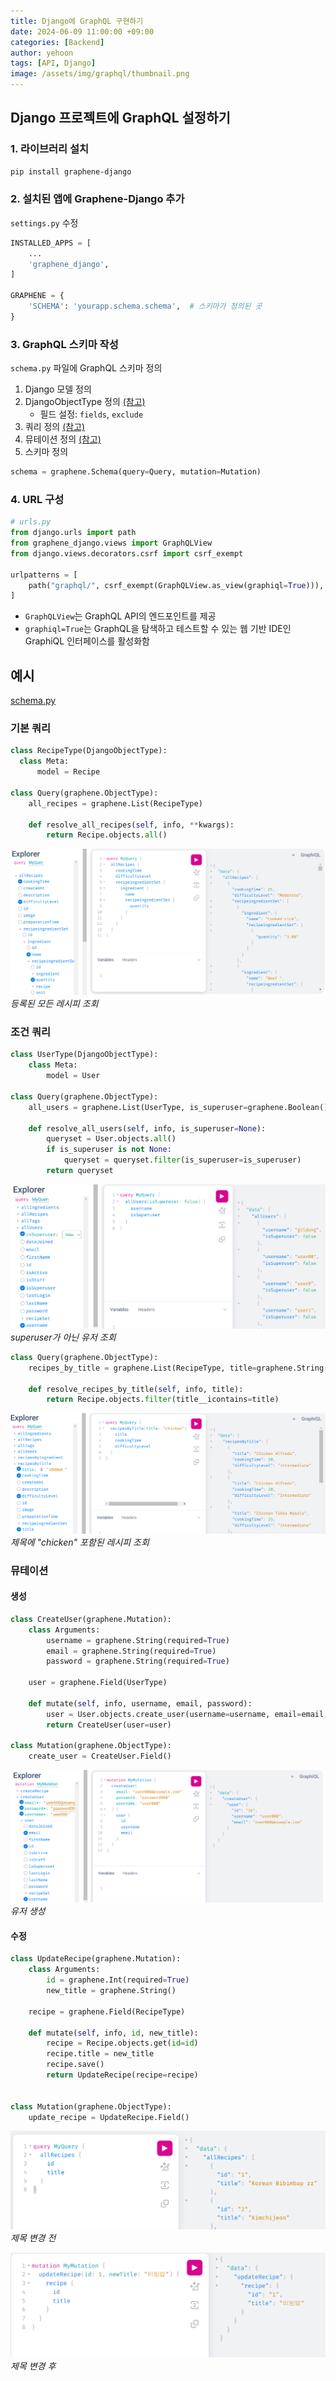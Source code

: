 ```yaml
---
title: Django에 GraphQL 구현하기
date: 2024-06-09 11:00:00 +09:00
categories: [Backend]
author: yehoon
tags: [API, Django]
image: /assets/img/graphql/thumbnail.png
---
```



## Django 프로젝트에 GraphQL 설정하기
### 1. 라이브러리 설치
   ```bash
   pip install graphene-django
   ```

### 2. 설치된 앱에 Graphene-Django 추가
   `settings.py` 수정
   ```python
   INSTALLED_APPS = [
       ...
       'graphene_django',
   ]
   
   GRAPHENE = {
       'SCHEMA': 'yourapp.schema.schema',  # 스키마가 정의된 곳
   }
   ```

### 3. GraphQL 스키마 작성
   `schema.py` 파일에 GraphQL 스키마 정의

   1. Django 모델 정의
   2. DjangoObjectType 정의 [(참고)](https://docs.graphene-python.org/projects/django/en/latest/queries/)
      - 필드 설정: `fields`, `exclude`
   3. 쿼리 정의 [(참고)](https://docs.graphene-python.org/projects/django/en/latest/queries/)
   4. 뮤테이션 정의 [(참고)](https://docs.graphene-python.org/projects/django/en/latest/mutations/)
   5. 스키마 정의
  ```python
  schema = graphene.Schema(query=Query, mutation=Mutation)
  ```
   

### 4. URL 구성
   ```python
   # urls.py
   from django.urls import path
   from graphene_django.views import GraphQLView
   from django.views.decorators.csrf import csrf_exempt

   urlpatterns = [
       path("graphql/", csrf_exempt(GraphQLView.as_view(graphiql=True))),
   ]
   ```
   - `GraphQLView`는 GraphQL API의 엔드포인트를 제공
   - `graphiql=True`는 GraphQL을 탐색하고 테스트할 수 있는 웹 기반 IDE인 GraphiQL 인터페이스를 활성화함


## 예시
[schema.py](https://github.com/yehoon17/recipe_management_system/blob/master/website/recipes/schema.py)
   
### 기본 쿼리
```python 
class RecipeType(DjangoObjectType):
  class Meta:
      model = Recipe

class Query(graphene.ObjectType):
    all_recipes = graphene.List(RecipeType)

    def resolve_all_recipes(self, info, **kwargs):
        return Recipe.objects.all()
```

![](/assets/img/graphql/recipe_query.png)
_등록된 모든 레시피 조회_

### 조건 쿼리
```python
class UserType(DjangoObjectType):
    class Meta:
        model = User
        
class Query(graphene.ObjectType):
    all_users = graphene.List(UserType, is_superuser=graphene.Boolean())

    def resolve_all_users(self, info, is_superuser=None):
        queryset = User.objects.all()
        if is_superuser is not None:
            queryset = queryset.filter(is_superuser=is_superuser)
        return queryset
```

![](/assets/img/graphql/user_query.png)
_superuser가 아닌 유저 조회_

```python
class Query(graphene.ObjectType):
    recipes_by_title = graphene.List(RecipeType, title=graphene.String())

    def resolve_recipes_by_title(self, info, title):
        return Recipe.objects.filter(title__icontains=title)
```
   
![](/assets/img/graphql/recipe_title_query.png)
_제목에 "chicken" 포함된 레시피 조회_


### 뮤테이션

#### 생성
```python
class CreateUser(graphene.Mutation):
    class Arguments:
        username = graphene.String(required=True)
        email = graphene.String(required=True)
        password = graphene.String(required=True)

    user = graphene.Field(UserType)

    def mutate(self, info, username, email, password):
        user = User.objects.create_user(username=username, email=email, password=password)
        return CreateUser(user=user)

class Mutation(graphene.ObjectType):
    create_user = CreateUser.Field()
```

![](/assets/img/graphql/create_user.png)
_유저 생성_

#### 수정

```python
class UpdateRecipe(graphene.Mutation):
    class Arguments:
        id = graphene.Int(required=True)
        new_title = graphene.String()

    recipe = graphene.Field(RecipeType)

    def mutate(self, info, id, new_title):
        recipe = Recipe.objects.get(id=id)
        recipe.title = new_title
        recipe.save()
        return UpdateRecipe(recipe=recipe)
    

class Mutation(graphene.ObjectType):
    update_recipe = UpdateRecipe.Field()
```

![](/assets/img/graphql/recipe_update_before.png)
_제목 변경 전_

![](/assets/img/graphql/recipe_update_after.png)
_제목 변경 후_
